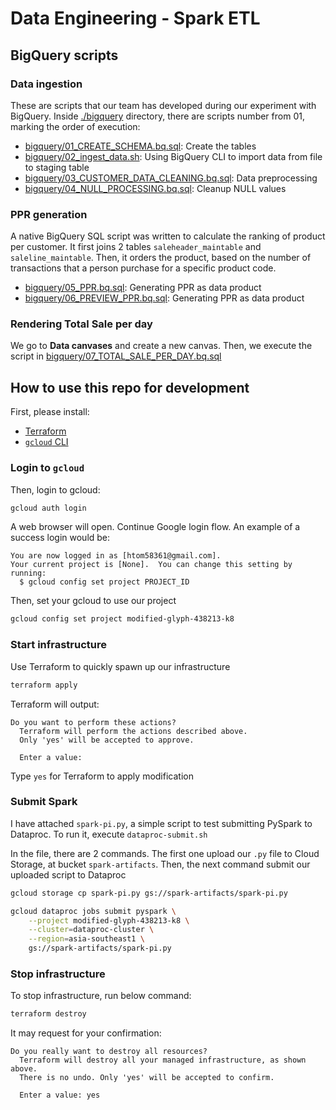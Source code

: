 # Data Engineering - Spark ETL

## BigQuery scripts

### Data ingestion

These are scripts that our team has developed during our experiment with BigQuery.
Inside [./bigquery](./bigquery) directory, there are scripts number from 01, marking the order of execution:

- [bigquery/01_CREATE_SCHEMA.bq.sql](bigquery/01_CREATE_SCHEMA.bq.sql): Create the tables
- [bigquery/02_ingest_data.sh](bigquery/02_ingest_data.sh): Using BigQuery CLI to import data from file to staging table
- [bigquery/03_CUSTOMER_DATA_CLEANING.bq.sql](bigquery/03_CUSTOMER_DATA_CLEANING.bq.sql): Data preprocessing
- [bigquery/04_NULL_PROCESSING.bq.sql](bigquery/04_NULL_PROCESSING.bq.sql): Cleanup NULL values

### PPR generation

A native BigQuery SQL script was written to calculate the ranking of product per customer.
It first joins 2 tables `saleheader_maintable` and `saleline_maintable`. Then, it orders the product,
based on the number of transactions that a person purchase for a specific product code.

- [bigquery/05_PPR.bq.sql](bigquery/05_PPR.bq.sql): Generating PPR as data product
- [bigquery/06_PREVIEW_PPR.bq.sql](bigquery/06_PREVIEW_PPR.bq.sql): Generating PPR as data product

### Rendering Total Sale per day

We go to **Data canvases** and create a new canvas. Then, we execute the script in [bigquery/07_TOTAL_SALE_PER_DAY.bq.sql](bigquery/07_TOTAL_SALE_PER_DAY.bq.sql)

## How to use this repo for development

First, please install:

- [Terraform](https://developer.hashicorp.com/terraform/install)
- [`gcloud` CLI](https://cloud.google.com/sdk/docs/install)

### Login to `gcloud`

Then, login to gcloud:

```bash
gcloud auth login
```

A web browser will open. Continue Google login flow. An example of a success login would be:

```
You are now logged in as [htom58361@gmail.com].
Your current project is [None].  You can change this setting by running:
  $ gcloud config set project PROJECT_ID
```

Then, set your gcloud to use our project

```bash
gcloud config set project modified-glyph-438213-k8
```

### Start infrastructure

Use Terraform to quickly spawn up our infrastructure

```bash
terraform apply
```

Terraform will output:

```
Do you want to perform these actions?
  Terraform will perform the actions described above.
  Only 'yes' will be accepted to approve.

  Enter a value:
```

Type `yes` for Terraform to apply modification

### Submit Spark

I have attached `spark-pi.py`, a simple script to test submitting PySpark to Dataproc.
To run it, execute `dataproc-submit.sh`

In the file, there are 2 commands. The first one upload our `.py` file to Cloud Storage, at bucket `spark-artifacts`.
Then, the next command submit our uploaded script to Dataproc

```bash
gcloud storage cp spark-pi.py gs://spark-artifacts/spark-pi.py

gcloud dataproc jobs submit pyspark \
    --project modified-glyph-438213-k8 \
    --cluster=dataproc-cluster \
    --region=asia-southeast1 \
    gs://spark-artifacts/spark-pi.py
```

### Stop infrastructure

To stop infrastructure, run below command:

```bash
terraform destroy
```

It may request for your confirmation:

```
Do you really want to destroy all resources?
  Terraform will destroy all your managed infrastructure, as shown above.
  There is no undo. Only 'yes' will be accepted to confirm.

  Enter a value: yes
```
